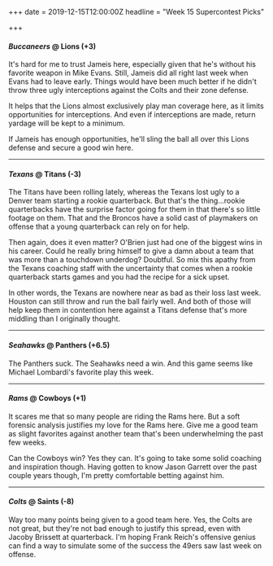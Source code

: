 +++
date = 2019-12-15T12:00:00Z
headline = "Week 15 Supercontest Picks"

+++
#### _Buccaneers_ @ Lions (+3)

It's hard for me to trust Jameis here, especially given that he's without his favorite weapon in Mike Evans. Still, Jameis did all right last week when Evans had to leave early.  Things would have been much better if he didn't throw three ugly interceptions against the Colts and their zone defense.

It helps that the Lions almost exclusively play man coverage here, as it limits opportunities for interceptions. And even if interceptions are made, return yardage will be kept to a minimum.

If Jameis has enough opportunities, he'll sling the ball all over this Lions defense and secure a good win here.

***

#### _Texans_ @ Titans (-3)

The Titans have been rolling lately, whereas the Texans lost ugly to a Denver team starting a rookie quarterback. But that's the thing...rookie quarterbacks have the surprise factor going for them in that there's so little footage on them. That and the Broncos have a solid cast of playmakers on offense that a young quarterback can rely on for help.

Then again, does it even matter? O'Brien just had one of the biggest wins in his career. Could he really bring himself to give a damn about a team that was more than a touchdown underdog? Doubtful. So mix this apathy from the Texans coaching staff with the uncertainty that comes when a rookie quarterback starts games and you had the recipe for a sick upset.

In other words, the Texans are nowhere near as bad as their loss last week. Houston can still throw and run the ball fairly well. And both of those will help keep them in contention here against a Titans defense that's more middling than I originally thought.

***

#### _Seahawks_ @ Panthers (+6.5)

The Panthers suck. The Seahawks need a win. And this game seems like Michael Lombardi's favorite play this week.

***

#### _Rams_ @ Cowboys (+1)

It scares me that so many people are riding the Rams here. But a soft forensic analysis justifies my love for the Rams here. Give me a good team as slight favorites against another team that's been underwhelming the past few weeks.

Can the Cowboys win? Yes they can. It's going to take some solid coaching and inspiration though. Having gotten to know Jason Garrett over the past couple years though, I'm pretty comfortable betting against him.

***

#### _Colts_ @ Saints (-8)

Way too many points being given to a good team here. Yes, the Colts are not great, but they're not bad enough to justify this spread, even with Jacoby Brissett at quarterback. I'm hoping Frank Reich's offensive genius can find a way to simulate some of the success the 49ers saw last week on offense.